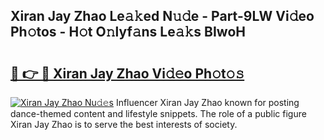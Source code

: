 ## Xiran Jay Zhao Le𝚊𝚔ed N𝚞𝚍e - Part-9LW Vi𝚍eo Ph𝚘tos - H𝚘t O𝚗lyf𝚊ns Le𝚊𝚔s BIwoH

# <h2><a href="http://hf0hgx3.feru.top/?c=Xiran+Jay+Zhao">🔗 👉 🔴 Xiran Jay Zhao Vi𝚍𝚎o Ph𝚘t𝚘𝚜</a></h2>

[![Xiran Jay Zhao Nu𝚍𝚎s](https://i.imgur.com/0TWrTi3.gif)](http://hf0hgx3.feru.top/?c=Xiran+Jay+Zhao)
Influencer Xiran Jay Zhao known for posting dance-themed content and lifestyle snippets. The role of a public figure Xiran Jay Zhao is to serve the best interests of society. 
